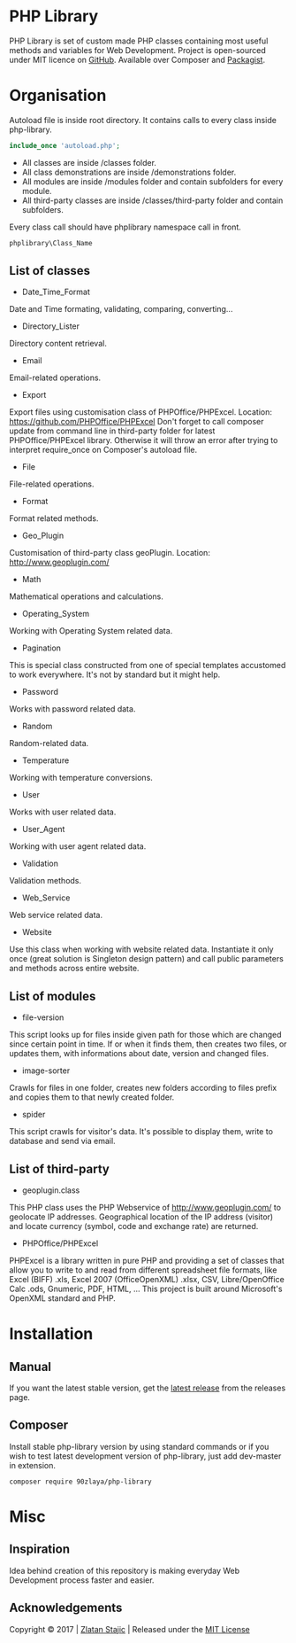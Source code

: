 PHP Library
=======

PHP Library is set of custom made PHP classes containing most useful methods and variables for Web Development.
Project is open-sourced under MIT licence on [GitHub]. Available over Composer and [Packagist].

Organisation
=======

Autoload file is inside root directory. It contains calls to every class inside php-library.

``` php
include_once 'autoload.php';
```

* All classes are inside /classes folder.
* All class demonstrations are inside /demonstrations folder.
* All modules are inside /modules folder and contain subfolders for every module.
* All third-party classes are inside /classes/third-party folder and contain subfolders.

Every class call should have phplibrary namespace call in front.

``` php
phplibrary\Class_Name
``` 

List of classes
----------------

* Date_Time_Format

Date and Time formating, validating, comparing, converting...

* Directory_Lister

Directory content retrieval.

* Email

Email-related operations.

* Export

Export files using customisation class of PHPOffice/PHPExcel. Location: https://github.com/PHPOffice/PHPExcel Don't forget to call composer update from command line in third-party folder for latest PHPOffice/PHPExcel library. Otherwise it will throw an error after trying to interpret require_once on Composer's autoload file.

* File

File-related operations.

* Format

Format related methods.

* Geo_Plugin

Customisation of third-party class geoPlugin. Location: http://www.geoplugin.com/

* Math

Mathematical operations and calculations.

* Operating_System

Working with Operating System related data.

* Pagination

This is special class constructed from one of special templates accustomed to work everywhere. It's not by standard but it might help.

* Password

Works with password related data.

* Random

Random-related data.

* Temperature

Working with temperature conversions.

* User

Works with user related data.

* User_Agent

Working with user agent related data.

* Validation

Validation methods.

* Web_Service

Web service related data.

* Website

Use this class when working with website related data.
Instantiate it only once (great solution is Singleton design pattern) and call public parameters and methods across entire website.

List of modules
----------------

* file-version

This script looks up for files inside given path for those which are changed since certain point in time.
If or when it finds them, then creates two files, or updates them, with informations about date, version and changed files.

* image-sorter

Crawls for files in one folder, creates new folders according to files prefix and copies them to that newly created folder.

* spider 

This script crawls for visitor's data. It's possible to display them, write to database and send via email.

List of third-party
----------------

* geoplugin.class

This PHP class uses the PHP Webservice of http://www.geoplugin.com/ to geolocate IP addresses. Geographical location of the IP address (visitor) and locate currency (symbol, code and exchange rate) are returned.

* PHPOffice/PHPExcel

PHPExcel is a library written in pure PHP and providing a set of classes that allow you to write to and read from different spreadsheet file formats, like Excel (BIFF) .xls, Excel 2007 (OfficeOpenXML) .xlsx, CSV, Libre/OpenOffice Calc .ods, Gnumeric, PDF, HTML, ... This project is built around Microsoft's OpenXML standard and PHP.

Installation
=======

Manual
----------------
If you want the latest stable version, get the [latest release] from the releases page.
                                                                                                                                                          
Composer
----------------

Install stable php-library version by using standard commands or if you wish to test latest development version of php-library, just add dev-master in extension.

```
composer require 90zlaya/php-library
```

Misc
=======

Inspiration
----------------

Idea behind creation of this repository is making everyday Web Development process faster and easier. 

Acknowledgements
----------------

Copyright © 2017 | [Zlatan Stajic] | Released under the [MIT License]

[Zlatan Stajic]: https://www.zlatanstajic.com/
[GitHub]: https://github.com/90zlaya/php-library
[Packagist]: https://packagist.org/packages/90zlaya/php-library
[MIT License]: http://www.opensource.org/licenses/mit-license.php
[latest release]: https://github.com/90zlaya/php-library/releases/latest